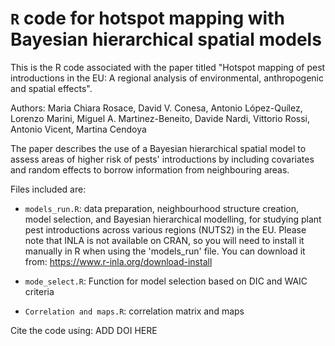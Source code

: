 # `R` code for hotspot mapping with Bayesian hierarchical spatial models

This is the R code associated with the paper titled "Hotspot mapping of pest introductions in the EU: A regional analysis of environmental, anthropogenic and spatial effects".

Authors: Maria Chiara Rosace, David V. Conesa, Antonio López-Quílez, Lorenzo Marini, Miguel A. Martinez-Beneito, Davide Nardi, Vittorio Rossi, Antonio Vicent, Martina Cendoya

The paper describes the use of a Bayesian hierarchical spatial model to assess areas of higher risk of pests' introductions by including covariates and random effects to borrow information from neighbouring areas. 

Files included are:

* `models_run.R`: data preparation, neighbourhood structure creation, model selection, and Bayesian hierarchical modelling, for studying plant pest introductions across various regions (NUTS2) in the EU. Please note that INLA is not available on CRAN, so you will need to install it manually in R when using the 'models_run' file. You can download it from: https://www.r-inla.org/download-install

* `mode_select.R`: Function for model selection based on DIC and WAIC criteria

* `Correlation and maps.R`: correlation matrix and maps

Cite the code using: ADD DOI HERE
